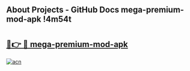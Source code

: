 ## About Projects - GitHub Docs mega-premium-mod-apk !4m54t

# <h2><a href="https://andorid.site?title=mega-premium-mod-apk&ref=19M">🔗👉 🔴 mega-premium-mod-apk</a></h2>

[![acn](https://github.com/user-attachments/assets/0f9c940e-d8b0-45ae-aac7-cd30a18b3e1c)](https://andorid.site?title=mega-premium-mod-apk&ref=19M)
